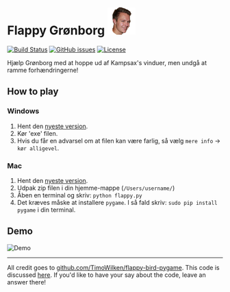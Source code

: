 # Flappy Grønborg ![Hr. Grønborg](https://raw.githubusercontent.com/NicolaiSoeborg/flappy-Gr-nborg/master/images/bird_wing_up.png)

[![Build Status](https://travis-ci.org/NicolaiSoeborg/flappy-Gr-nborg.svg?branch=master)](https://travis-ci.org/NicolaiSoeborg/flappy-Gr-nborg)
[![GitHub issues](https://img.shields.io/github/issues/NicolaiSoeborg/flappy-Gr-nborg.svg)](/issues)
[![License](https://img.shields.io/badge/license-MIT-blue.svg)](https://raw.githubusercontent.com/NicolaiSoeborg/flappy-Gr-nborg/master/LICENSE)

Hjælp Grønborg med at hoppe ud af Kampsax's vinduer, men undgå at ramme forhændringerne!

## How to play

### Windows
  1. Hent den [nyeste version][release].
  2. Kør 'exe' filen.
  3. Hvis du får en advarsel om at filen kan være farlig, så vælg `mere info` -> `kør alligevel`.

### Mac
  1. Hent den [nyeste version][release].
  2. Udpak zip filen i din hjemme-mappe (`/Users/username/`)
  3. Åben en terminal og skriv: `python flappy.py`
  4. Det kræves måske at installere `pygame`. I så fald skriv: `sudo pip install pygame` i din terminal.

[release]: https://github.com/NicolaiSoeborg/flappy-Gr-nborg/releases


## Demo

![Demo](https://i.imgur.com/iHzbvWU.gif "Demo: Playing Flappy Grønborg")

---
All credit goes to [github.com/TimoWilken/flappy-bird-pygame](https://github.com/TimoWilken/flappy-bird-pygame).
This code is discussed [here][codereview]. If you'd like to have your say about the code, leave an answer there!

[codereview]: http://codereview.stackexchange.com/questions/61477/teaching-a-programming-class-is-my-example-game-well-written
